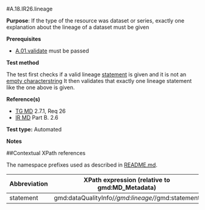 #A.18.IR26.lineage

**Purpose**: If the type of the resource was dataset or series, exactly one explanation about the lineage of a dataset must be given

**Prerequisites**
* [A.01.validate](A.01.validate.md) must be passed

**Test method**

The test first checks if a valid lineage [statement](#statement) is given and it is not an [empty characterstring](./README.md#emptychar)
It then validates that exactly one lineage statement like the one above is given.

**Reference(s)**	 

* [TG MD](./README.md#ref_TG_MD) 2.7.1, Req 26
* [IR MD](README.md#ref_IR_MD) Part B. 2.6

**Test type:** Automated

**Notes**

##Contextual XPath references

The namespace prefixes used as described in [README.md](./README.md#namespaces).

Abbreviation                                   |  XPath expression (relative to gmd:MD_Metadata)
-----------------------------------------------| -------------------------------------------------------------------------
<a name="statement"></a> statement  | gmd:dataQualityInfo/*/gmd:lineage/*/gmd:statement
